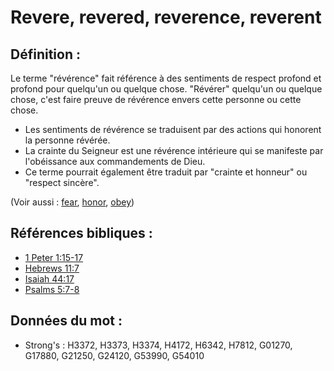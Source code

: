 # Revere, revered, reverence, reverent

## Définition :

Le terme "révérence" fait référence à des sentiments de respect profond et profond pour quelqu'un ou quelque chose. "Révérer" quelqu'un ou quelque chose, c'est faire preuve de révérence envers cette personne ou cette chose.

* Les sentiments de révérence se traduisent par des actions qui honorent la personne révérée.
* La crainte du Seigneur est une révérence intérieure qui se manifeste par l'obéissance aux commandements de Dieu.
* Ce terme pourrait également être traduit par "crainte et honneur" ou "respect sincère".

(Voir aussi : [fear](../kt/fear.md), [honor](../kt/honor.md), [obey](../other/obey.md))

## Références bibliques :

* [1 Peter 1:15-17](rc://en/tn/help/1pe/01/15)
* [Hebrews 11:7](rc://en/tn/help/heb/11/07)
* [Isaiah 44:17](rc://en/tn/help/isa/44/17)
* [Psalms 5:7-8](rc://en/tn/help/psa/005/007)

## Données du mot :

* Strong's : H3372, H3373, H3374, H4172, H6342, H7812, G01270, G17880, G21250, G24120, G53990, G54010
